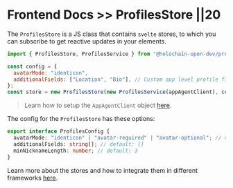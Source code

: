 # Frontend Docs >> ProfilesStore ||20

The `ProfilesStore` is a JS class that contains `svelte` stores, to which you can subscribe to get reactive updates in your elements.

```js
import { ProfilesStore, ProfilesService } from "@holochain-open-dev/profiles";

const config = {
  avatarMode: "identicon",
  additionalFields: ["Location", "Bio"], // Custom app level profile fields
};
const store = new ProfilesStore(new ProfilesService(appAgentClient), config);
```

> Learn how to setup the `AppAgentClient` object [here](https://www.npmjs.com/package/@holochain/client).

The config for the `ProfilesStore` has these options:

```ts
export interface ProfilesConfig {
  avatarMode: "identicon" | "avatar-required" | "avatar-optional"; // default: 'avatar-optional'
  additionalFields: string[]; // default: []
  minNicknameLength: number; // default: 3
}
```

Learn more about the stores and how to integrate them in different frameworks [here](https://holochain-open-dev.github.io/reusable-modules/frontend/using/#stores).
